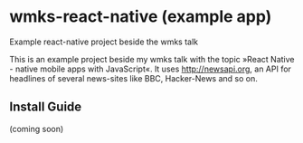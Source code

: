 # wmks-react-native (example app)
Example react-native project beside the wmks talk

This is an example project beside my wmks talk with the topic »React Native - native mobile apps with JavaScript«. 
It uses http://newsapi.org, an API for headlines of several news-sites like BBC, Hacker-News and so on. 

## Install Guide
(coming soon)
